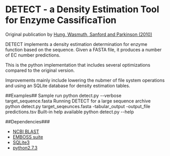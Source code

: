 DETECT - a Density Estimation Tool for Enzyme CassificaTion
======

Original publication by <a href="http://bioinformatics.oxfordjournals.org/content/26/14/1690">Hung, Wasmuth, Sanford and Parkinson (2010)</a>

DETECT implements a density estimation determination for enzyme function based on the sequence. Given a FASTA file, it produces a number of EC number predictions.

This is the python implementation that includes several optimizations compared to the original version.

Improvements mainly include lowering the nubmer of file system operations and using an SQLite database for density estimation tables.

##Examples##
Sample run
	python detect.py --verbose target_sequence.fasta
Running DETECT for a large sequence archive
	python detect.py target_seqeunces.fasta -tabular_output -output_file predictions.tsv
Built-in help available
	python detect.py --help

##Dependencies###
+ <a href="http://blast.ncbi.nlm.nih.gov/Blast.cgi?CMD=Web&PAGE_TYPE=BlastDocs&DOC_TYPE=Download">NCBI BLAST</a>
+ <a href="http://emboss.sourceforge.net/download/">EMBOSS suite</a>
+ <a href="http://www.sqlite.org/download.html">SQLite3</a>
+ <a href="http://www.python.org/">python2.7.3</a>
